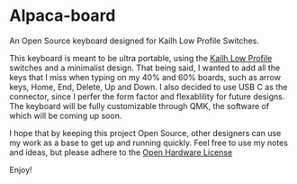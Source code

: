 # Alpaca-board
An Open Source keyboard designed for Kailh Low Profile Switches.

This keyboard is meant to be ultra portable, using the [Kailh Low Profile](https://novelkeys.xyz/products/kailh-low-profile-switches)
switches and a minimalist design. That being said, I wanted to add all the keys that I miss when typing on my 40% and 60% boards, such as arrow
keys, Home, End, Delete, Up and Down. I also decided to use USB C as the connector, since I perfer the form factor and flexablility for future
designs. The keyboard will be fully customizable through QMK, the software of which will be coming up soon.

I hope that by keeping this project Open Source, other designers can use my work as a base to get up and running quickly. Feel free to use my 
notes and ideas, but please adhere to the [Open Hardware License](https://www.oshwa.org/definition/)

Enjoy!
